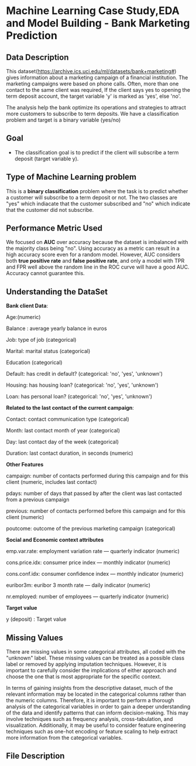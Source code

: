 # Machine Learning Case Study,EDA and Model Building - Bank Marketing Prediction

## **Data Description**

This dataset(https://archive.ics.uci.edu/ml/datasets/bank+marketing#) gives information about a marketing campaign of a financial institution. 
The marketing campaigns were based on phone calls. Often, more than one contact to the same client was required, If the client says yes to opening the term deposit account, the target variable 'y' is marked as 'yes', else 'no'.

The analysis help the bank optimize its operations and strategies to attract more customers to subscribe to term deposits.
We have a classification problem and target is a binary variable (yes/no)

## **Goal**  

-  The classification goal is to predict if the client will subscribe a term deposit (target variable y). 

## **Type of Machine Learning problem**

This is a **binary classification** problem where the task is to predict whether a customer will subscribe to a term deposit or not. The two classes are "yes" which indiacate that the customer subscribed and "no" which indicate that the customer did not subscribe.

## **Performance Metric Used**

We focused on **AUC** over accuracy because the dataset is imbalanced with the majority class being "no". Using accuracy as a metric can result in a high accuracy score even for a random model. However, AUC considers both **true positive rate** and **false positive rate**, and only a model with TPR and FPR well above the random line in the ROC curve will have a good AUC. Accuracy cannot guarantee this.

## Understanding the DataSet

**Bank client Data**:

Age:(numeric)

Balance : average yearly balance in euros

Job: type of job (categorical)

Marital: marital status (categorical)

Education (categorical)

Default: has credit in default? (categorical: 'no', 'yes', 'unknown')

Housing: has housing loan? (categorical: 'no', 'yes', 'unknown')

Loan: has personal loan? (categorical: 'no', 'yes', 'unknown')

**Related to the last contact of the current campaign**:

Contact: contact communication type (categorical)

Month: last contact month of year (categorical)

Day: last contact day of the week (categorical)

Duration: last contact duration, in seconds (numeric)

**Other Features**

campaign: number of contacts performed during this campaign and for this client (numeric, includes last contact)

pdays: number of days that passed by after the client was last contacted from a previous campaign 

previous: number of contacts performed before this campaign and for this client (numeric)

poutcome: outcome of the previous marketing campaign (categorical)

**Social and Economic context attributes**


emp.var.rate: employment variation rate — quarterly indicator (numeric)

cons.price.idx: consumer price index — monthly indicator (numeric)

cons.conf.idx: consumer confidence index — monthly indicator (numeric)

euribor3m: euribor 3 month rate — daily indicator (numeric)

nr.employed: number of employees — quarterly indicator (numeric)

**Target value**

y (deposit) : Target value

## **Missing Values**

There are missing values in some categorical attributes, all coded with the "unknown" label. These missing values can be treated as a possible class label or removed by applying imputation techniques. However, it is important to carefully consider the implications of either approach and choose the one that is most appropriate for the specific context.

In terms of gaining insights from the descriptive dataset, much of the relevant information may be located in the categorical columns rather than the numeric columns. Therefore, it is important to perform a thorough analysis of the categorical variables in order to gain a deeper understanding of the data and identify patterns that can inform decision-making. This may involve techniques such as frequency analysis, cross-tabulation, and visualization. Additionally, it may be useful to consider feature engineering techniques such as one-hot encoding or feature scaling to help extract more information from the categorical variables.
 
 
 ## **File Description**
